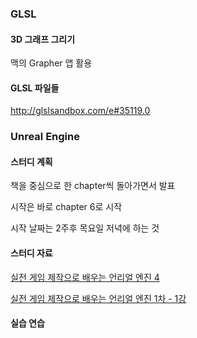### GLSL

#### 3D 그래프 그리기

맥의 Grapher 앱 활용

#### GLSL 파일들

<http://glslsandbox.com/e#35119.0>

### Unreal Engine

#### 스터디 계획

책을 중심으로 한 chapter씩 돌아가면서 발표

시작은 바로 chapter 6로 시작

시작 날짜는 2주후 목요일 저녁에 하는 것

#### 스터디 자료

[실전 게임 제작으로 배우는 언리얼 엔진 4](http://www.hanbit.co.kr/store/books/look.php?p_code=B1057669748)

[실전 게임 제작으로 배우는 언리얼 엔진 1차 - 1강](http://www.hanbit.co.kr/store/books/look.php?p_code=B1057669748)

#### 실습 연습





